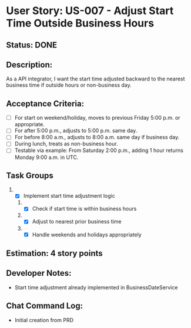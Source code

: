 # User Story: US-007 - Adjust Start Time Outside Business Hours

## Status: DONE

## Description:

As a API integrator, I want the start time adjusted backward to the nearest business time if outside hours or non-business day.

## Acceptance Criteria:

- [ ] For start on weekend/holiday, moves to previous Friday 5:00 p.m. or appropriate.
- [ ] For after 5:00 p.m., adjusts to 5:00 p.m. same day.
- [ ] For before 8:00 a.m., adjusts to 8:00 a.m. same day if business day.
- [ ] During lunch, treats as non-business hour.
- [ ] Testable via example: From Saturday 2:00 p.m., adding 1 hour returns Monday 9:00 a.m. in UTC.

## Task Groups

1. - [x] Implement start time adjustment logic
    1. - [x] Check if start time is within business hours
    2. - [x] Adjust to nearest prior business time
    3. - [x] Handle weekends and holidays appropriately

## Estimation: 4 story points

## Developer Notes:

- Start time adjustment already implemented in BusinessDateService

## Chat Command Log:

- Initial creation from PRD